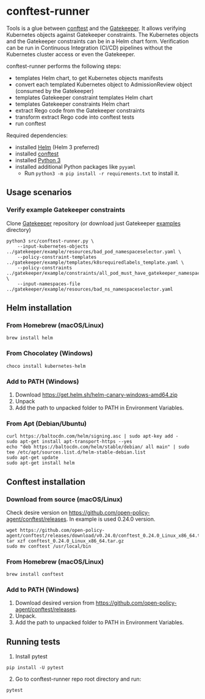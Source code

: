 # conftest-runner

Tools is a glue between [conftest](https://github.com/open-policy-agent/conftest) and the [Gatekeeper](https://github.com/open-policy-agent/gatekeeper).
It allows verifying Kubernetes objects against Gatekeeper constraints.
The Kubernetes objects and the Gatekeeper constraints can be in a Helm chart form.
Verification can be run in Continuous Integration (CI/CD) pipelines without the Kubernetes cluster access or even the Gatekeeper.

conftest-runner performs the following steps:
- templates Helm chart, to get Kubernetes objects manifests
- convert each templated Kubernetes object to AdmissionReview object (consumed by the Gatekeeper)
- templates Gatekeeper constraint templates Helm chart
- templates Gatekeeper constraints Helm chart
- extract Rego code from the Gatekeeper constraints
- transform extract Rego code into conftest tests
- run conftest

Required dependencies:
- installed [Helm](https://helm.sh/) (Helm 3 preferred)
- installed [conftest](https://github.com/open-policy-agent/conftest)
- installed [Python 3](https://www.python.org/)
- installed additional Python packages like `pyyaml`
    - Run `python3 -m pip install -r requirements.txt` to install it.

## Usage scenarios

### Verify example Gatekeeper constraints

Clone [Gatekeeper](https://github.com/open-policy-agent/gatekeeper) repository (or download just Gatekeeper [examples](https://github.com/open-policy-agent/gatekeeper/tree/master/example) directory)

```
python3 src/conftest-runner.py \
    --input-kubernetes-objects ../gatekeeper/example/resources/bad_pod_namespaceselector.yaml \
    --policy-constraint-templates ../gatekeeper/example/templates/k8srequiredlabels_template.yaml \
    --policy-constraints ../gatekeeper/example/constraints/all_pod_must_have_gatekeeper_namespaceselector.yaml \
    --input-namespaces-file ../gatekeeper/example/resources/bad_ns_namespaceselector.yaml
```

## Helm installation

### From Homebrew (macOS/Linux)
```console
brew install helm
```
### From Chocolatey (Windows)
```console
choco install kubernetes-helm
```
### Add to PATH (Windows)

1. Download https://get.helm.sh/helm-canary-windows-amd64.zip
2. Unpack 
3. Add the path to unpacked folder to PATH in Environment Variables.

### From Apt (Debian/Ubuntu)
```console
curl https://baltocdn.com/helm/signing.asc | sudo apt-key add -
sudo apt-get install apt-transport-https --yes
echo "deb https://baltocdn.com/helm/stable/debian/ all main" | sudo tee /etc/apt/sources.list.d/helm-stable-debian.list
sudo apt-get update
sudo apt-get install helm
```

## Conftest installation

### Download from source (macOS/Linux)
Check desire version on https://github.com/open-policy-agent/conftest/releases.
In example is used 0.24.0 version.
```console
wget https://github.com/open-policy-agent/conftest/releases/download/v0.24.0/conftest_0.24.0_Linux_x86_64.tar.gz
tar xzf conftest_0.24.0_Linux_x86_64.tar.gz
sudo mv conftest /usr/local/bin
```

### From Homebrew (macOS/Linux)
```console
brew install conftest
```

### Add to PATH (Windows)

1. Download desired version from https://github.com/open-policy-agent/conftest/releases.
2. Unpack.
3. Add the path to unpacked folder to PATH in Environment Variables.

## Running tests

1. Install pytest
```console
pip install -U pytest
```

2. Go to conftest-runner repo root directory and run:
```console
pytest
```